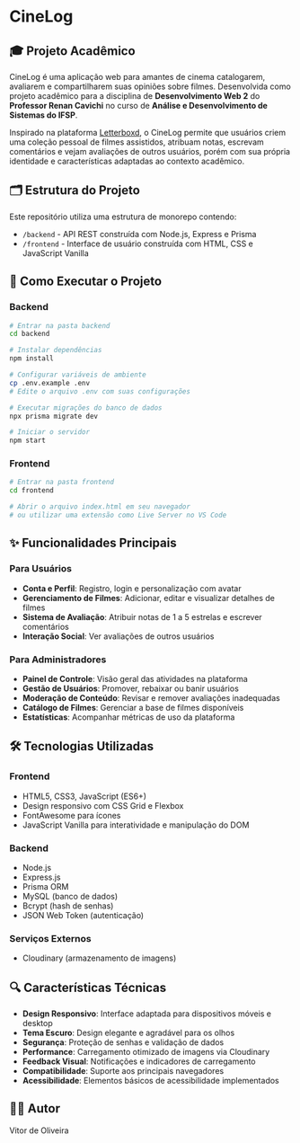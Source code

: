# CineLog

## 🎓 Projeto Acadêmico

CineLog é uma aplicação web para amantes de cinema catalogarem, avaliarem e compartilharem suas opiniões sobre filmes. Desenvolvida como projeto acadêmico para a disciplina de **Desenvolvimento Web 2** do **Professor Renan Cavichi** no curso de **Análise e Desenvolvimento de Sistemas do IFSP**.

Inspirado na plataforma [Letterboxd](https://letterboxd.com/), o CineLog permite que usuários criem uma coleção pessoal de filmes assistidos, atribuam notas, escrevam comentários e vejam avaliações de outros usuários, porém com sua própria identidade e características adaptadas ao contexto acadêmico.

## 🗂️ Estrutura do Projeto
Este repositório utiliza uma estrutura de monorepo contendo:

- `/backend` - API REST construída com Node.js, Express e Prisma
- `/frontend` - Interface de usuário construída com HTML, CSS e JavaScript Vanilla

## 🚀 Como Executar o Projeto

### Backend
```bash
# Entrar na pasta backend
cd backend

# Instalar dependências
npm install

# Configurar variáveis de ambiente
cp .env.example .env
# Edite o arquivo .env com suas configurações

# Executar migrações do banco de dados
npx prisma migrate dev

# Iniciar o servidor
npm start
```

### Frontend
```bash
# Entrar na pasta frontend
cd frontend

# Abrir o arquivo index.html em seu navegador
# ou utilizar uma extensão como Live Server no VS Code
```

## ✨ Funcionalidades Principais
### Para Usuários
- **Conta e Perfil**: Registro, login e personalização com avatar
- **Gerenciamento de Filmes**: Adicionar, editar e visualizar detalhes de filmes
- **Sistema de Avaliação**: Atribuir notas de 1 a 5 estrelas e escrever comentários
- **Interação Social**: Ver avaliações de outros usuários

### Para Administradores
- **Painel de Controle**: Visão geral das atividades na plataforma
- **Gestão de Usuários**: Promover, rebaixar ou banir usuários
- **Moderação de Conteúdo**: Revisar e remover avaliações inadequadas
- **Catálogo de Filmes**: Gerenciar a base de filmes disponíveis
- **Estatísticas**: Acompanhar métricas de uso da plataforma

## 🛠️ Tecnologias Utilizadas
### Frontend
- HTML5, CSS3, JavaScript (ES6+)
- Design responsivo com CSS Grid e Flexbox
- FontAwesome para ícones
- JavaScript Vanilla para interatividade e manipulação do DOM

### Backend
- Node.js
- Express.js
- Prisma ORM
- MySQL (banco de dados)
- Bcrypt (hash de senhas)
- JSON Web Token (autenticação)

### Serviços Externos
- Cloudinary (armazenamento de imagens)

## 🔍 Características Técnicas
- **Design Responsivo**: Interface adaptada para dispositivos móveis e desktop
- **Tema Escuro**: Design elegante e agradável para os olhos
- **Segurança**: Proteção de senhas e validação de dados
- **Performance**: Carregamento otimizado de imagens via Cloudinary
- **Feedback Visual**: Notificações e indicadores de carregamento
- **Compatibilidade**: Suporte aos principais navegadores
- **Acessibilidade**: Elementos básicos de acessibilidade implementados

## 👨‍💻 Autor
Vitor de Oliveira


